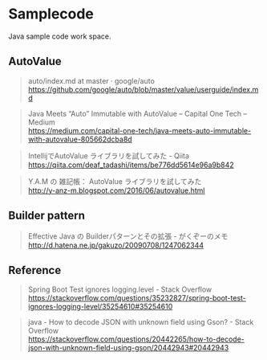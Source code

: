 # Samplecode

Java sample code work space.

## AutoValue

> auto/index.md at master · google/auto  
> https://github.com/google/auto/blob/master/value/userguide/index.md

> Java Meets “Auto” Immutable with AutoValue – Capital One Tech – Medium  
> https://medium.com/capital-one-tech/java-meets-auto-immutable-with-autovalue-805662dcba8d

> IntellijでAutoValue ライブラリを試してみた - Qiita  
> https://qiita.com/deaf_tadashi/items/be776dd5614e96a9b842

> Y.A.M の 雑記帳： AutoValue ライブラリを試してみた  
> http://y-anz-m.blogspot.com/2016/06/autovalue.html

## Builder pattern

> Effective Java の Builderパターンとその拡張 - がくぞーのメモ  
> http://d.hatena.ne.jp/gakuzo/20090708/1247062344

## Reference

> Spring Boot Test ignores logging.level - Stack Overflow  
> https://stackoverflow.com/questions/35232827/spring-boot-test-ignores-logging-level/35254610#35254610

> java - How to decode JSON with unknown field using Gson? - Stack Overflow  
> https://stackoverflow.com/questions/20442265/how-to-decode-json-with-unknown-field-using-gson/20442943#20442943

